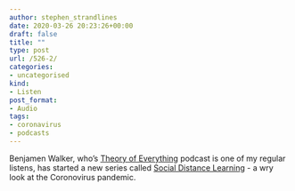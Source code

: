 ```yaml
---
author: stephen_strandlines
date: 2020-03-26 20:23:26+00:00
draft: false
title: ""
type: post
url: /526-2/
categories:
- uncategorised
kind:
- Listen
post_format:
- Audio
tags:
- coronavirus
- podcasts
---
```


Benjamen Walker, who’s [Theory of Everything](https://pods.link/gb/i/646537599) podcast is one of my regular listens, has started a new series called [Social Distance Learning](https://theoryofeverythingpodcast.com/2020/03/escape-from-new-york/) - a wry look at the Coronovirus pandemic.
